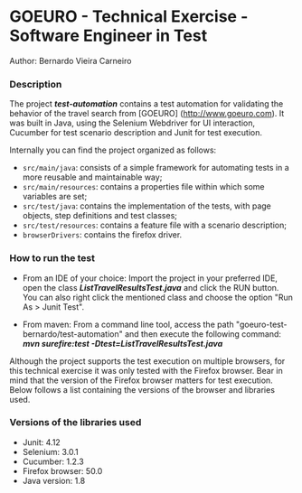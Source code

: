 # GOEURO - Technical Exercise - Software Engineer in Test

Author: Bernardo Vieira Carneiro

### Description

The project ***test-automation*** contains a test automation for validating the behavior of the travel search from [GOEURO] (http://www.goeuro.com). It was built in Java, using the Selenium Webdriver for UI interaction, Cucumber for test scenario description and Junit for test execution.

Internally you can find the project organized as follows:
- `src/main/java`: consists of a simple framework for automating tests in a more reusable and maintainable way;
- `src/main/resources`: contains a properties file within which some variables are set;
- `src/test/java`: contains the implementation of the tests, with page objects, step definitions and test classes;
- `src/test/resources`: contains a feature file with a scenario description;
- `browserDrivers`: contains the firefox driver.

### How to run the test

- From an IDE of your choice:
Import the project in your preferred IDE, open the class ***ListTravelResultsTest.java*** and click the RUN button. You can also right click the mentioned class and choose the option "Run As > Junit Test".

- From maven:
From a command line tool, access the path "goeuro-test-bernardo/test-automation" and then execute the following command: ***mvn surefire:test -Dtest=ListTravelResultsTest.java***

Although the project supports the test execution on multiple browsers, for this technical exercise it was only tested with the Firefox browser. Bear in mind that the version of the Firefox browser matters for test execution. Below follows a list containing the versions of the browser and libraries used.

### Versions of the libraries used

- Junit: 4.12
- Selenium: 3.0.1
- Cucumber: 1.2.3
- Firefox browser: 50.0
- Java version: 1.8